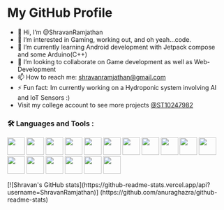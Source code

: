 # My GitHub Profile
- 👋 Hi, I’m @ShravanRamjathan
- 👀 I’m interested in Gaming, working out, and oh yeah...code.
- 🌱 I’m currently learning Android development with Jetpack compose and some Arduino(C++)
- 💞️ I’m looking to collaborate on Game development as well as Web-Development
- 📫 How to reach me: shravanramjathan@gmail.com  
- ⚡ Fun fact: Im currently working on a Hydroponic system involving AI and IoT Sensors :)
- Visit my college account to see more projects [@ST10247982](https://github.com/st10247982)
### :hammer_and_wrench: Languages and Tools :
<p align="left">
  <img src="https://cdn.jsdelivr.net/gh/devicons/devicon@latest/icons/android/android-plain.svg" height="40" />
  <img src="https://cdn.jsdelivr.net/gh/devicons/devicon@latest/icons/arduino/arduino-original-wordmark.svg" height="40" />
  <img src="https://cdn.jsdelivr.net/gh/devicons/devicon@latest/icons/azure/azure-original.svg" height="40" />
  <img src="https://cdn.jsdelivr.net/gh/devicons/devicon@latest/icons/csharp/csharp-original.svg" height="40" />
  <img src="https://cdn.jsdelivr.net/gh/devicons/devicon@latest/icons/figma/figma-original.svg" height="40" />
  <img src="https://cdn.jsdelivr.net/gh/devicons/devicon@latest/icons/gradle/gradle-original.svg" height="40" />
  <img src="https://cdn.jsdelivr.net/gh/devicons/devicon@latest/icons/java/java-original-wordmark.svg" height="40" />
  <img src="https://cdn.jsdelivr.net/gh/devicons/devicon@latest/icons/jetpackcompose/jetpackcompose-original-wordmark.svg" height="40" />
  <img src="https://cdn.jsdelivr.net/gh/devicons/devicon@latest/icons/firebase/firebase-original.svg" height = "40"/>          
  <img src="https://cdn.jsdelivr.net/gh/devicons/devicon@latest/icons/kotlin/kotlin-original-wordmark.svg" height="40" />
  <img src="https://cdn.jsdelivr.net/gh/devicons/devicon@latest/icons/mysql/mysql-original-wordmark.svg" height="40" />
  <img src="https://cdn.jsdelivr.net/gh/devicons/devicon@latest/icons/nuget/nuget-original-wordmark.svg" height="40" />
  <img src="https://cdn.jsdelivr.net/gh/devicons/devicon@latest/icons/oracle/oracle-original.svg" height="40" />
  <img src="https://cdn.jsdelivr.net/gh/devicons/devicon@latest/icons/postman/postman-original-wordmark.svg" height="40" />
  <img src="https://cdn.jsdelivr.net/gh/devicons/devicon@latest/icons/python/python-original.svg" height="40" />
  <img src="https://cdn.jsdelivr.net/gh/devicons/devicon@latest/icons/sqldeveloper/sqldeveloper-original.svg" height="40" />
  <img src="https://cdn.jsdelivr.net/gh/devicons/devicon@latest/icons/unity/unity-original-wordmark.svg" height="40" />
</p>
[![Shravan's GitHub stats](https://github-readme-stats.vercel.app/api?username=ShravanRamjathan)]
(https://github.com/anuraghazra/github-readme-stats)
